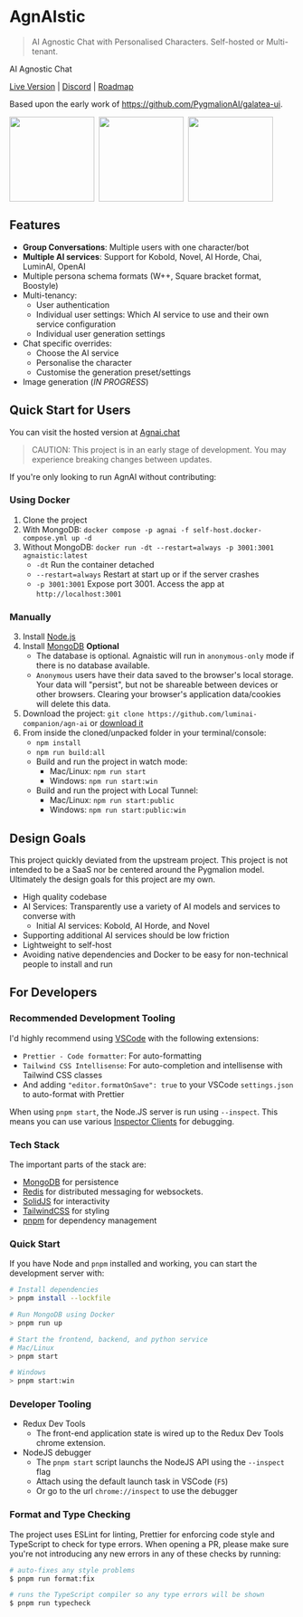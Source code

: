 # AgnAIstic

> AI Agnostic Chat with Personalised Characters. Self-hosted or Multi-tenant.

AI Agnostic Chat

[Live Version](https://agnai.chat) | [Discord](https://discord.gg/DAn38sA8Qj) | [Roadmap](https://github.com/users/sceuick/projects/1)

Based upon the early work of https://github.com/PygmalionAI/galatea-ui.

<div style="display: flex; flex-direction: row; gap: 0.5rem;" >
<img src="./screenshots/chat.png" height="150">
<img src="./screenshots/persona.png" height="150">
<img src="./screenshots/settings.png" height="150">
</div>

## Features

- **Group Conversations**: Multiple users with one character/bot
- **Multiple AI services**: Support for Kobold, Novel, AI Horde, Chai, LuminAI, OpenAI
- Multiple persona schema formats (W++, Square bracket format, Boostyle)
- Multi-tenancy:
  - User authentication
  - Individual user settings: Which AI service to use and their own service configuration
  - Individual user generation settings
- Chat specific overrides:
  - Choose the AI service
  - Personalise the character
  - Customise the generation preset/settings
- Image generation (_IN PROGRESS_)

## Quick Start for Users

You can visit the hosted version at [Agnai.chat](https://agnai.chat)

> CAUTION: This project is in an early stage of development. You may experience breaking changes between updates.

If you're only looking to run AgnAI without contributing:

### Using Docker

1. Clone the project
2. With MongoDB: `docker compose -p agnai -f self-host.docker-compose.yml up -d`
3. Without MongoDB: `docker run -dt --restart=always -p 3001:3001 agnaistic:latest`
   - `-dt` Run the container detached
   - `--restart=always` Restart at start up or if the server crashes
   - `-p 3001:3001` Expose port 3001. Access the app at `http://localhost:3001`

### Manually

3. Install [Node.js](https://nodejs.org/en/download/)
4. Install [MongoDB](https://www.mongodb.com/docs/manual/installation/) **Optional**
   - The database is optional. Agnaistic will run in `anonymous-only` mode if there is no database available.
   - `Anonymous` users have their data saved to the browser's local storage. Your data will "persist", but not be shareable between devices or other browsers. Clearing your browser's application data/cookies will delete this data.
5. Download the project: `git clone https://github.com/luminai-companion/agn-ai` or [download it](https://github.com/luminai-companion/agn-ai/archive/refs/heads/dev.zip)
6. From inside the cloned/unpacked folder in your terminal/console:
   - `npm install`
   - `npm run build:all`
   - Build and run the project in watch mode:
     - Mac/Linux: `npm run start`
     - Windows: `npm run start:win`
   - Build and run the project with Local Tunnel:
     - Mac/Linux: `npm run start:public`
     - Windows: `npm run start:public:win`

## Design Goals

This project quickly deviated from the upstream project. This project is not intended to be a SaaS nor be centered around the Pygmalion model.  
Ultimately the design goals for this project are my own.

- High quality codebase
- AI Services: Transparently use a variety of AI models and services to converse with
  - Initial AI services: Kobold, AI Horde, and Novel
- Supporting additional AI services should be low friction
- Lightweight to self-host
- Avoiding native dependencies and Docker to be easy for non-technical people to install and run

## For Developers

### Recommended Development Tooling

I'd highly recommend using [VSCode](https://code.visualstudio.com/) with the following extensions:

- `Prettier - Code formatter`: For auto-formatting
- `Tailwind CSS Intellisense`: For auto-completion and intellisense with Tailwind CSS classes
- And adding `"editor.formatOnSave": true` to your VSCode `settings.json` to auto-format with Prettier

When using `pnpm start`, the Node.JS server is run using `--inspect`. This means you can use various [Inspector Clients](https://nodejs.org/en/docs/guides/debugging-getting-started/#inspector-clients) for debugging.

### Tech Stack

The important parts of the stack are:

- [MongoDB](https://www.mongodb.com/docs/manual/installation/) for persistence
- [Redis](https://redis.io) for distributed messaging for websockets.
- [SolidJS](https://www.solidjs.com/) for interactivity
- [TailwindCSS](https://tailwindcss.com/) for styling
- [pnpm](https://pnpm.io/) for dependency management

### Quick Start

If you have Node and `pnpm` installed and working, you can start the development server with:

```bash
# Install dependencies
> pnpm install --lockfile

# Run MongoDB using Docker
> pnpm run up

# Start the frontend, backend, and python service
# Mac/Linux
> pnpm start

# Windows
> pnpm start:win
```

### Developer Tooling

- Redux Dev Tools
  - The front-end application state is wired up to the Redux Dev Tools chrome extension.
- NodeJS debugger
  - The `pnpm start` script launchs the NodeJS API using the `--inspect` flag
  - Attach using the default launch task in VSCode (`F5`)
  - Or go to the url `chrome://inspect` to use the debugger

### Format and Type Checking

The project uses ESLint for linting, Prettier for enforcing code style and TypeScript to check for type errors. When opening a PR, please make sure you're not introducing any new errors in any of these checks by running:

```bash
# auto-fixes any style problems
$ pnpm run format:fix

# runs the TypeScript compiler so any type errors will be shown
$ pnpm run typecheck
```
